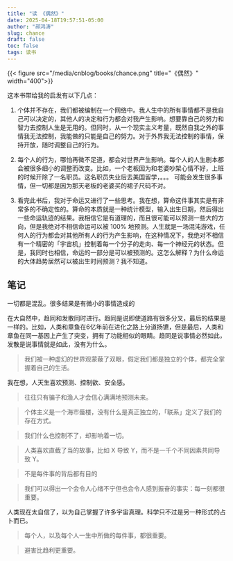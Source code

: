 ```yaml
---
title: "读 《偶然》"
date: 2025-04-18T19:57:51-05:00
author: "郝鸿涛"
slug: chance
draft: false
toc: false
tags: 读书
---
```



{{< figure src="/media/cnblog/books/chance.png" title="《偶然》" width="400">}}


这本书带给我的启发有以下几点：

1. 个体并不存在，我们都被编制在一个网络中。我人生中的所有事情都不是我自己可以决定的，其他人的决定和行为都会对我产生影响。想要靠自己的努力和智力去控制人生是无用的。但同时，从一个现实主义考量，既然自我之外的事情我无法控制，我能做的只能是自己的努力。对于外界我无法控制的事情，保持开放，随时调整自己的行为。

2. 每个人的行为，哪怕再微不足道，都会对世界产生影响。每个人的人生剧本都会被很多细小的调整而改变。比如，一个老板因为和老婆吵架心情不好，上班的时候开除了一名职员。这名职员失业后去美国留学，。。。 可能会发生很多事情，但一切都是因为那天老板的老婆买的裙子尺码不对。

3. 看完此书后，我对于命运又进行了一些思考。我在想，算命这件事其实是有非常多的不确定性的。算命的本质就是一种统计模型，输入出生日期，然后得出一些命运轨迹的结果。我相信它是有道理的，而且很可能可以预测一些大的方向，但是我绝对不相信命运可以被 100% 地预测。人生就是一场混沌游戏，任何人的行为都会对其他所有人的行为产生影响，在这种情况下，我绝对不相信有一个精密的「宇宙机」控制着每一个分子的走向、每一个神经元的状态。但是，我同时也相信，命运的一部分是可以被预测的。这怎么解释？为什么命运的大体趋势居然可以被出生时间预测？我不知道。

## 笔记

一切都是混乱。很多结果是有微小的事情造成的

在大自然中，趋同和发散同时进行。趋同是说即使道路有很多分叉，最后的结果是一样的。比如，人类和章鱼在6亿年前在进化之路上分道扬镳，但是最后，人类和章鱼在同一基因上产生了突变，拥有了功能相似的眼睛。趋同是说事情必然如此，发散是说事情就是如此，没有为什么。

>我们被一种虚幻的世界观蒙蔽了双眼，假定我们都是独立的个体，都完全掌握着自己的生活。

我在想，人天生喜欢预测、控制欲、安全感。

>往往只有骗子和渔人才会信心满满地预测未来。

>个体主义是一个海市蜃楼，没有什么是真正独立的，「联系」定义了我们的存在方式。

>我们什么也控制不了，却影响着一切。

>人类喜欢直截了当的故事，比如 X 导致 Y，而不是一千个不同因素共同导致 Y。

>不是每件事的背后都有目的

>我们可以得出一个会令人心绪不宁但也会令人感到振奋的事实：每一刻都很重要。

人类现在太自信了，以为自己掌握了许多宇宙真理。科学只不过是另一种形式的占卜而已。

>每个人，以及每个人一生中所做的每件事，都很重要。

>避害比趋利更重要。